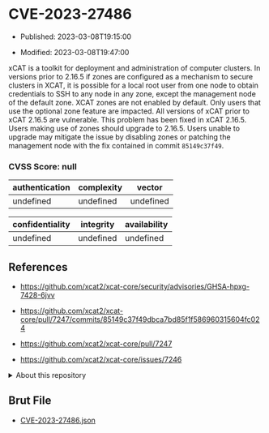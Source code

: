 # CVE-2023-27486

- Published: 2023-03-08T19:15:00

- Modified: 2023-03-08T19:47:00

xCAT is a toolkit for deployment and administration of computer clusters. In versions prior to 2.16.5 if zones are configured as a mechanism to secure clusters in XCAT, it is possible for a local root user from one node to obtain credentials to SSH to any node in any zone, except the management node of the default zone. XCAT zones are not enabled by default. Only users that use the optional zone feature are impacted. All versions of xCAT prior to xCAT 2.16.5 are vulnerable. This problem has been fixed in xCAT 2.16.5. Users making use of zones should upgrade to 2.16.5. Users unable to upgrade may mitigate the issue by disabling zones or patching the management node with the fix contained in commit `85149c37f49`.

### CVSS Score: **null**

| authentication | complexity | vector |
| --- | --- | --- |
| undefined | undefined | undefined |

| confidentiality | integrity | availability |
| --- | --- | --- |
| undefined | undefined | undefined |

## References

* https://github.com/xcat2/xcat-core/security/advisories/GHSA-hpxg-7428-6jvv

* https://github.com/xcat2/xcat-core/pull/7247/commits/85149c37f49dbca7bd85f1f586960315604fc024

* https://github.com/xcat2/xcat-core/pull/7247

* https://github.com/xcat2/xcat-core/issues/7246

<details>
<summary>About this repository</summary> 

  This repository is part of the project [Live Hack CVE](https://github.com/Live-Hack-CVE). Main website can be found [www.live-hack.org](https://www.live-hack.org) 
  
  Made by [Sn0wAlice](https://github.com/Sn0wAlice) for the people that care about security and need to have a feed of the latest CVEs. Hope you enjoy it, don't forget to star the repo and follow me on [Twitter](https://twitter.com/Sn0wAlice) and [Github](https://github.com/Sn0wAlice). And that is my [personnal website](https://www.alice-snow.me/)

  - [Home Page](https://github.com/Live-Hack-CVE)
  - [Framework](https://github.com/Live-Hack-CVE/cve-framework)
  - [CVE database](https://github.com/Live-Hack-CVE/full_database)
  - [Changelog](https://github.com/Live-Hack-CVE/Changelog)
</details>

## Brut File

* [CVE-2023-27486.json](https://raw.githubusercontent.com/Live-Hack-CVE/full_database/main/cves/2023/CVE-2023-27486.json)

